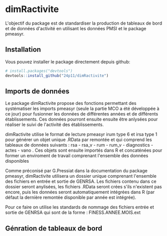
<!-- README.md is generated from README.Rmd. Please edit that file -->
dimRactivite
============

L'objectif du package est de standardiser la production de tableaux de bord et de données d'activité en utilisant les données PMSI et le package pmeasyr.

Installation
------------

Vous pouvez installer le package directement depuis github:
``` r
# install.packages("devtools")
devtools::install_github("24p11/dimRactivite")
```

Imports de données
------------------

Le package dimRactivite propose des fonctions permettant des systématiser les imports pmeasyr (seule la partie MCO a été développée à ce jour) pour fusionner les données de différentes années et de différents établissements. Ces données pourront ensuite ensuite être anlysées pour réaliser le suivi de l'activité des établissements.

dimRactivite utilise le format de lecture pmeasyr irum type 6 et irsa type 1 pour générer un objet unique .RData par remontée et qui comprend les tableaux de données suivants : rsa - rsa\_v - rum - rum\_v - diagnostics - actes - vano . Ces objets sont ensuite importés dans R et concaténées pour former un enviroment de travail comprenant l'ensemble des données disponibles

Comme préconisé par G.Pressiat dans la documentation du package pmeasyr, dimRactivite utilisera un dossier unique comprenant l'ensemble des fichiers en entrée et sortie de GENRSA. Les fichiers contenu dans ce dossier seront anylisées, les fichiers .RData seront crées s'ils n'existent pas encore, puis les données seront automatiquement intégrées dans R (par défaut la dernière remontée disponible par année est intégrée).

Pour ce faire on utilise les standards de nommage des fichiers entrée et sortie de GENRSA qui sont de la forme : FINESS.ANNEE.MOIS.ext

Génration de tableaux de bord
------------------



```
